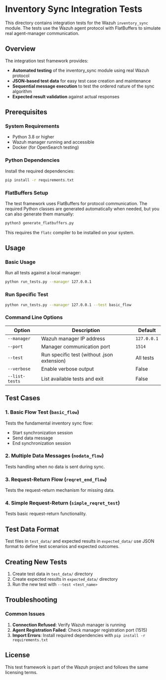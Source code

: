 # Inventory Sync Integration Tests

This directory contains integration tests for the Wazuh `inventory_sync` module. The tests use the Wazuh agent protocol with FlatBuffers to simulate real agent-manager communication.

## Overview

The integration test framework provides:

- **Automated testing** of the inventory_sync module using real Wazuh protocol
- **JSON-based test data** for easy test case creation and maintenance
- **Sequential message execution** to test the ordered nature of the sync algorithm
- **Expected result validation** against actual responses

## Prerequisites

### System Requirements

- Python 3.8 or higher
- Wazuh manager running and accessible
- Docker (for OpenSearch testing)

### Python Dependencies

Install the required dependencies:

```bash
pip install -r requirements.txt
```

### FlatBuffers Setup

The test framework uses FlatBuffers for protocol communication. The required Python classes are generated automatically when needed, but you can also generate them manually:

```bash
python3 generate_flatbuffers.py
```

This requires the `flatc` compiler to be installed on your system.

## Usage

### Basic Usage

Run all tests against a local manager:

```bash
python run_tests.py --manager 127.0.0.1
```

### Run Specific Test

```bash
python run_tests.py --manager 127.0.0.1 --test basic_flow
```

### Command Line Options

| Option | Description | Default |
|--------|-------------|---------|
| `--manager` | Wazuh manager IP address | `127.0.0.1` |
| `--port` | Manager communication port | `1514` |
| `--test` | Run specific test (without .json extension) | All tests |
| `--verbose` | Enable verbose output | False |
| `--list-tests` | List available tests and exit | False |

## Test Cases

### 1. Basic Flow Test (`basic_flow`)

Tests the fundamental inventory sync flow:
- Start synchronization session
- Send data message
- End synchronization session

### 2. Multiple Data Messages (`nodata_flow`)

Tests handling when no data is sent during sync.

### 3. Request-Return Flow (`reqret_end_flow`)

Tests the request-return mechanism for missing data.

### 4. Simple Request-Return (`simple_reqret_test`)

Tests basic request-return functionality.

## Test Data Format

Test files in `test_data/` and expected results in `expected_data/` use JSON format to define test scenarios and expected outcomes.

## Creating New Tests

1. Create test data in `test_data/` directory
2. Create expected results in `expected_data/` directory  
3. Run the new test with `--test <test_name>`

## Troubleshooting

### Common Issues

1. **Connection Refused**: Verify Wazuh manager is running
2. **Agent Registration Failed**: Check manager registration port (1515)
3. **Import Errors**: Install required dependencies with `pip install -r requirements.txt`

## License

This test framework is part of the Wazuh project and follows the same licensing terms.
